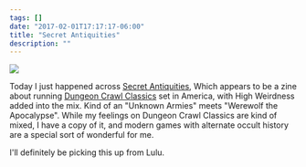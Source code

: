 ```yaml
---
tags: []
date: "2017-02-01T17:17:17-06:00"
title: "Secret Antiquities"
description: ""
---
```


![](/post/secret-antiquities/marketing_cover.jpg)

Today I just happened across [Secret Antiquities][1], Which appears to be a 
zine about running [Dungeon Crawl Classics][2] set in America, with High
Weirdness added into the mix. Kind of an "Unknown Armies" meets "Werewolf the
Apocalypse". While my feelings on Dungeon Crawl Classics are kind of mixed,
I have a copy of it, and modern games with alternate occult history are a
special sort of wonderful for me.


I'll definitely be picking this up from Lulu.


[1]: http://secretantiquities.blogspot.com/2017/01/the-battle-to-control-america-beginsnow.html?m=1
[2]: http://www.rpgnow.com/product/101050/Dungeon-Crawl-Classics-RPG?affiliate_id=6913

